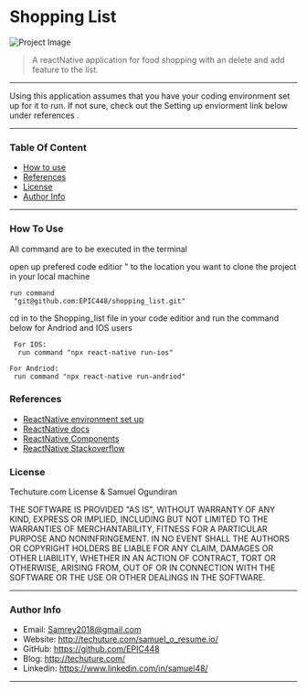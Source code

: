 # Shopping List
![Project Image](https://cdn.dribbble.com/users/30252/screenshots/1305269/dribbble-icanshop.gif)

>A reactNative application for food shopping with an delete and add feature to the list.
---
 Using this application assumes that you have your coding environment set up for it to run. If not sure, check out the Setting up enviorment link below under references .

---
### Table Of Content



- [How to use](#How-to-use)
- [References](#References)
- [License](#License)
- [Author Info](#Author-Info)

---


### How To Use

 All command are to be executed in the terminal

open up prefered code editior
 " to the location you want to clone the project in your local machine  

 ```
 run command
  "git@github.com:EPIC448/shopping_list.git"
```
cd in to the Shopping_list file in your code editior and run the command below for Andriod and IOS users

```
 For IOS:
  run command "npx react-native run-ios"
 ```

 ```
 For Andriod:
  run command "npx react-native run-andriod"
 ```

 ### References
 
- [ReactNative environment set up](https://reactnative.dev/docs/environment-setup)
- [ReactNative docs](https://reactnative.dev/)
- [ReactNative Components](https://reactnative.dev/docs/components-and-apis)
- [ReactNative Stackoverflow](https://stackoverflow.com/questions/tagged/react-native)

 ### License
Techuture.com License
&
Samuel Ogundiran

THE SOFTWARE IS PROVIDED "AS IS", WITHOUT WARRANTY OF ANY KIND, EXPRESS OR IMPLIED, INCLUDING BUT NOT LIMITED TO THE WARRANTIES OF MERCHANTABILITY, FITNESS FOR A PARTICULAR PURPOSE AND NONINFRINGEMENT. IN NO EVENT SHALL THE AUTHORS OR COPYRIGHT HOLDERS BE LIABLE FOR ANY CLAIM, DAMAGES OR OTHER LIABILITY, WHETHER IN AN ACTION OF CONTRACT, TORT OR OTHERWISE, ARISING FROM, OUT OF OR IN CONNECTION WITH THE SOFTWARE OR THE USE OR OTHER DEALINGS IN THE SOFTWARE.

---

### Author Info

- Email: Samrey2018@gmail.com
- Website: http://techuture.com/samuel_o_resume.io/
- GitHub:  https://github.com/EPIC448  
- Blog:      http://techuture.com/    
- Linkedin: https://www.linkedin.com/in/samuel48/ 
---
 
